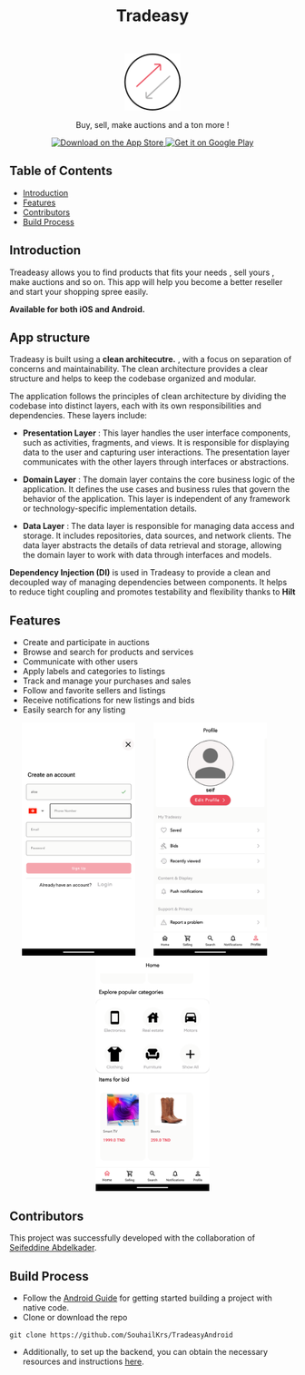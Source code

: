 <h1 align="center"> Tradeasy </h1> <br>
<p align="center">
  <a href="https://github.com/saifKader/TradeasyAndroid">
       <img alt="Tradeasy" title="Tradeasy" src="https://raw.githubusercontent.com/saifKader/TradeasySwiftUI/49c3b36539a085bb9f0d35c6d853c5b440b60212/tradeasy/Assets.xcassets/app_logo_48.imageset/app_logo_48.svg" width="100">
  </a>
</p>

<p align="center">
  Buy, sell, make auctions and a ton more !
</p>

<p align="center">
  <a href="#">
    <img alt="Download on the App Store" title="App Store" src="http://i.imgur.com/0n2zqHD.png" width="140">
  </a>

  <a href="https://appgallery.huawei.com/app/C107547423">
    <img alt="Get it on Google Play" title="Google Play" src="https://i.imgur.com/eiGqNZx.png" width="140">
  </a>
</p>

<!-- START doctoc generated TOC please keep comment here to allow auto update -->
<!-- DON'T EDIT THIS SECTION, INSTEAD RE-RUN doctoc TO UPDATE -->
## Table of Contents

- [Introduction](#introduction)
- [Features](#features)
- [Contributors](#contributors)
- [Build Process](#build-process)


<!-- END doctoc generated TOC please keep comment here to allow auto update -->

## Introduction


Treadeasy allows you to find products that fits your needs , sell yours , make auctions and so on. This app will help you become a better reseller and start your shopping spree easily.

**Available for both iOS and Android.**

## App structure
Tradeasy is built using a **clean architecutre.** , with a focus on separation of concerns and maintainability. The clean architecture provides a clear structure and helps to keep the codebase organized and modular.

The application follows the principles of clean architecture by dividing the codebase into distinct layers, each with its own responsibilities and dependencies. These layers include:

* **Presentation Layer** : This layer handles the user interface components, such as activities, fragments, and views. It is responsible for displaying data to the user and capturing user interactions. The presentation layer communicates with the other layers through interfaces or abstractions.

* **Domain Layer** : The domain layer contains the core business logic of the application. It defines the use cases and business rules that govern the behavior of the application. This layer is independent of any framework or technology-specific implementation details.

* **Data Layer** : The data layer is responsible for managing data access and storage. It includes repositories, data sources, and network clients. The data layer abstracts the details of data retrieval and storage, allowing the domain layer to work with data through interfaces and models.

**Dependency Injection (DI)** is used in Tradeasy to provide a clean and decoupled way of managing dependencies between components. It helps to reduce tight coupling and promotes testability and flexibility thanks to **Hilt**



## Features

* Create and participate in auctions
* Browse and search for products and services
* Communicate with other users 
* Apply labels and categories to listings
* Track and manage your purchases and sales
* Follow and favorite sellers and listings
* Receive notifications for new listings and bids
* Easily search for any listing
<p align="center">
  <img src="https://raw.githubusercontent.com/SouhailKrs/TradeasyAndroid/master/app/src/main/res/drawable/0c91b9804d1b4667ab15c90553702787%20(1).jpg" width=200>
  &nbsp;&nbsp;&nbsp;&nbsp;&nbsp;&nbsp;
  <img src="https://raw.githubusercontent.com/SouhailKrs/TradeasyAndroid/master/app/src/main/res/drawable/0c91b9804d1b4667ab15c90553702787%20(3).jpg" width=200>
  &nbsp;&nbsp;&nbsp;&nbsp;&nbsp;&nbsp;
  <img src="https://raw.githubusercontent.com/SouhailKrs/TradeasyAndroid/master/app/src/main/res/drawable/0c91b9804d1b4667ab15c90553702787%20(2).jpg" width=200>
</p>






## Contributors


This project was successfully developed with the collaboration of [Seifeddine Abdelkader](https://github.com/saifKader).

## Build Process

- Follow the [Android Guide](https://developer.android.com/guide) for getting started building a project with native code.
- Clone or download the repo 

```{r klippy, echo=FALSE, include=TRUE}
git clone https://github.com/SouhailKrs/TradeasyAndroid

```
- Additionally, to set up the backend, you can obtain the necessary resources and instructions [here](https://github.com/SouhailKrs/TradeasyBackend).



